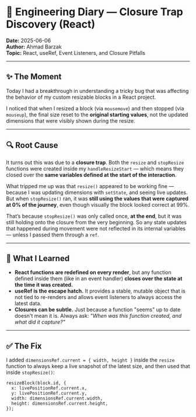 # 📘 Engineering Diary — Closure Trap Discovery (React)

**Date:** 2025-06-06  
**Author:** Ahmad Barzak  
**Topic:** React, useRef, Event Listeners, and Closure Pitfalls

---

## ✨ The Moment

Today I had a breakthrough in understanding a tricky bug that was affecting the behavior of my custom resizable blocks in a React project.

I noticed that when I resized a block (via `mousemove`) and then stopped (via `mouseup`), the final size reset to the **original starting values**, not the updated dimensions that were visibly shown during the resize.

---

## 🔍 Root Cause

It turns out this was due to a **closure trap**. Both the `resize` and `stopResize` functions were created inside my `handleResizeStart` — which means they closed over the **same variables defined at the start of the interaction**.

What tripped me up was that `resize()` appeared to be working fine — because I was updating dimensions with `setState`, and seeing live updates. But when `stopResize()` ran, it was **still using the values that were captured at 0% of the journey**, even though visually the block looked correct at 99%.

That’s because `stopResize()` was only called once, **at the end**, but it was still holding onto the closure from the very beginning. So any state updates that happened during movement were not reflected in its internal variables — unless I passed them through a `ref`.

---

## 🧠 What I Learned

- **React functions are redefined on every render**, but any function defined inside them (like in an event handler) **closes over the state at the time it was created.**
- **useRef is the escape hatch.** It provides a stable, mutable object that is not tied to re-renders and allows event listeners to always access the latest data.
- **Closures can be subtle.** Just because a function "seems" up to date doesn't mean it is. Always ask: *"When was this function created, and what did it capture?"*

---

## ✅ The Fix

I added `dimensionsRef.current = { width, height }` inside the `resize` function to always keep a live snapshot of the latest size, and then used that inside `stopResize()`:

```tsx
resizeBlock(block.id, {
  x: livePositionRef.current.x,
  y: livePositionRef.current.y,
  width: dimensionsRef.current.width,
  height: dimensionsRef.current.height,
});
